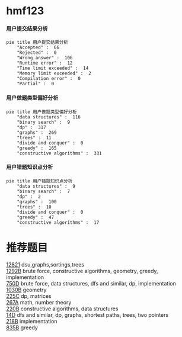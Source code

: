 # hmf123

<!-- tabs:start -->



#### **用户提交结果分析**

```mermaid
pie title 用户提交结果分析
    "Accepted" :  66
    "Rejected" :  0
    "Wrong answer" :  106
    "Runtime error" :  12
    "Time limit exceeded" :  14
    "Memory limit exceeded" :  2
    "Compilation error" :  0
    "Partial" :  0
```

#### **用户做题类型偏好分析**

```mermaid
pie title 用户做题类型偏好分析
    "data structures" :  116
    "binary search" :  9
    "dp" :  317
    "graphs" :  269
    "trees" :  11
    "divide and conquer" :  0
    "greedy" :  165
    "constructive algorithms" :  331
```
#### **用户错题知识点分析**

```mermaid
pie title 用户错题知识点分析
    "data structures" :  9
    "binary search" :  7
    "dp" :  2
    "graphs" :  100
    "trees" :  10
    "divide and conquer" :  0
    "greedy" :  47
    "constructive algorithms" :  17
```



<!-- tabs:end -->
# 推荐题目
[12821](https://codeforces.com/contest/1282/problem/1)		dsu,graphs,sortings,trees		  
[1292B](https://codeforces.com/contest/1292/problem/B)		brute force,
                        constructive algorithms,
                        geometry,
                        greedy,
                        implementation		  
[750D](https://codeforces.com/contest/750/problem/D)		brute force,
                        data structures,
                        dfs and similar,
                        dp,
                        implementation		  
[1030B](https://codeforces.com/contest/1030/problem/B)		geometry		  
[225C](https://codeforces.com/contest/225/problem/C)		dp,
                        matrices		  
[267A](https://codeforces.com/contest/267/problem/A)		math,
                        number theory		  
[220B](https://codeforces.com/contest/220/problem/B)		constructive algorithms,
                        data structures		  
[14D](https://codeforces.com/contest/14/problem/D)		dfs and similar,
                        dp,
                        graphs,
                        shortest paths,
                        trees,
                        two pointers		  
[218B](https://codeforces.com/contest/218/problem/B)		implementation		  
[835B](https://codeforces.com/contest/835/problem/B)		greedy		  
